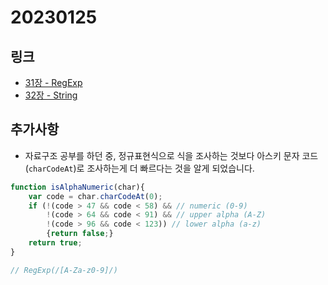 # 20230125

## 링크
- [31장 - RegExp](https://charmming5.tistory.com/135)
- [32장 - String](https://charmming5.tistory.com/136)





## 추가사항
- 자료구조 공부를 하던 중, 정규표현식으로 식을 조사하는 것보다 아스키 문자 코드(`charCodeAt`)로 조사하는게 더 빠르다는 것을 알게 되었습니다.

```javascript
function isAlphaNumeric(char){
    var code = char.charCodeAt(0);
    if (!(code > 47 && code < 58) && // numeric (0-9)
        !(code > 64 && code < 91) && // upper alpha (A-Z)
        !(code > 96 && code < 123)) // lower alpha (a-z)
        {return false;}
    return true;
}

// RegExp(/[A-Za-z0-9]/)
```

